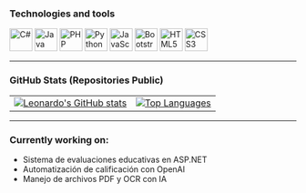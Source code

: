 ### Technologies and tools

<p align="left">
  <img src="https://cdn.jsdelivr.net/gh/devicons/devicon/icons/csharp/csharp-original.svg" width="40" alt="C#" />
  <img src="https://raw.githubusercontent.com/jmnote/z-icons/master/svg/java.svg" width="40" alt="Java logo" />
  <img src="https://raw.githubusercontent.com/jmnote/z-icons/master/svg/php.svg" width="40" alt="PHP" />
  <img src="https://raw.githubusercontent.com/jmnote/z-icons/master/svg/python.svg" width="40" alt="Python" />
  <img src="https://cdn.jsdelivr.net/gh/devicons/devicon/icons/javascript/javascript-original.svg" width="40" alt="JavaScript" />
  <img src="https://raw.githubusercontent.com/jmnote/z-icons/master/svg/bootstrap.svg" width="40" alt="Bootstrap" />
  <img src="https://cdn.jsdelivr.net/gh/devicons/devicon/icons/html5/html5-original.svg" width="40" alt="HTML5" />
  <img src="https://cdn.jsdelivr.net/gh/devicons/devicon/icons/css3/css3-original.svg" width="40" alt="CSS3" />
</p>

---

### GitHub Stats (Repositories Public)

<table border="0">
  <tr>
    <td>
      <a href="https://github.com/search?q=path%3A%2A.css+user%3Aleonardomedranotorres&type=code">
        <img src="https://github-readme-stats.vercel.app/api?username=leonardomedranotorres&show_icons=true&theme=tokyonight" alt="Leonardo's GitHub stats" />
      </a>
    </td>
    <td>
      <a href="https://github.com/search?q=path%3A%2A.html+user%3Aleonardomedranotorres&type=code">
        <img src="https://github-readme-stats.vercel.app/api/top-langs/?username=leonardomedranotorres&layout=compact&theme=tokyonight" alt="Top Languages" />
      </a>
    </td>
  </tr>
</table>

---

### Currently working on:

- Sistema de evaluaciones educativas en ASP.NET
- Automatización de calificación con OpenAI
- Manejo de archivos PDF y OCR con IA
